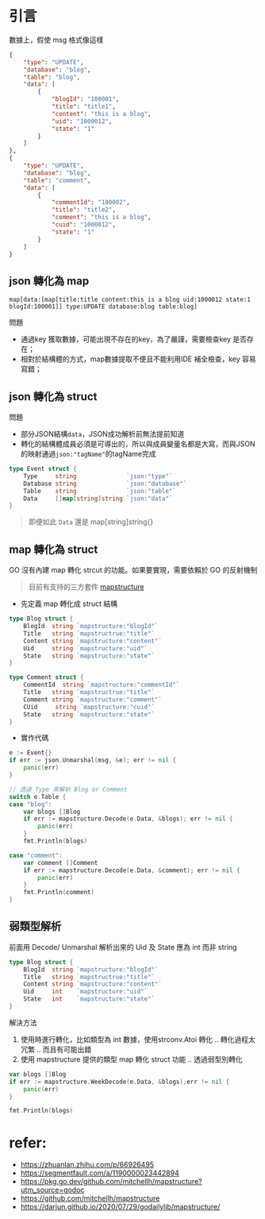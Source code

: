 # 引言
數據上，假使 msg 格式像這樣
```json
{
    "type": "UPDATE",
    "database": "blog",
    "table": "blog",
    "data": [
        {
            "blogId": "100001",
            "title": "title1",
            "content": "this is a blog",
            "uid": "1000012",
            "state": "1"
        }
    ]
},
{
    "type": "UPDATE",
    "database": "blog",
    "table": "comment",
    "data": [
        {
            "commentId": "100002",
            "title": "title2",
            "comment": "this is a blog",
            "cuid": "1000012",
            "state": "1"
        }
    ]
}
```


## json 轉化為 map
```log
map[data:[map[title:title content:this is a blog uid:1000012 state:1 blogId:100001]] type:UPDATE database:blog table:blog]
```
問題
- 通過key 獲取數據，可能出現不存在的key，為了嚴謹，需要檢查key 是否存在；
- 相對於結構體的方式，map數據提取不便且不能利用IDE 補全檢查，key 容易寫錯；


## json 轉化為 struct
問題
- 部分JSON結構`data`，JSON成功解析前無法提前知道
- 轉化的結構體成員必須是可導出的，所以與成員變量名都是大寫，而與JSON的映射通過`json:"tagName"`的tagName完成
```go
type Event struct {
	Type     string              `json:"type"`
	Database string              `json:"database"`
	Table    string              `json:"table"`
	Data     []map[string]string `json:"data"`
}
```
> 即便如此 `Data` 還是 map[string]string{}


## map 轉化為 struct
GO 沒有內建 map 轉化 strcut 的功能。如果要實現，需要依賴於 GO 的反射機制
> 目前有支持的三方套件 [mapstructure](https://github.com/mitchellh/mapstructure)

- 先定義 map 轉化成 struct 結構
```go
type Blog struct {
	BlogId  string `mapstructure:"blogId"`
	Title   string `mapstructrue:"title"`
	Content string `mapstructure:"content"`
	Uid     string `mapstructure:"uid"`
	State   string `mapstructure:"state"`
}

type Comment struct {
	CommentId  string `mapstructure:"commentId"`
	Title   string `mapstructrue:"title"`
	Comment string `mapstructure:"comment"`
	CUid     string `mapstructure:"cuid"`
	State   string `mapstructure:"state"`
}
```

- 實作代碼
```go
e := Event{}
if err := json.Unmarshal(msg, &e); err != nil {
	panic(err)
}

// 透過 Type 來解析 Blog or Comment
switch e.Table {
case "blog":
    var blogs []Blog
    if err := mapstructure.Decode(e.Data, &blogs); err != nil {
        panic(err)
    }
    fmt.Println(blogs)

case "comment":
    var comment []Comment
    if err := mapstructure.Decode(e.Data, &comment); err != nil {
        panic(err)
    }
    fmt.Println(comment)
}
```


## 弱類型解析
前面用 Decode/ Unmarshal 解析出來的 Uid 及 State 應為 int 而非 string
```go
type Blog struct {
	BlogId  string `mapstructure:"blogId"`
	Title   string `mapstructrue:"title"`
	Content string `mapstructure:"content"`
	Uid     int    `mapstructure:"uid"`
	State   int    `mapstructure:"state"`
}
```
解決方法
1. 使用時進行轉化，比如類型為 int 數據，使用strconv.Atoi 轉化 .. 轉化過程太冗繁 .. 而且有可能出錯
2. 使用 mapstructure 提供的類型 map 轉化 struct 功能 .. 透過弱型別轉化

```go
var blogs []Blog
if err := mapstructure.WeekDecode(e.Data, &blogs);err != nil {
    panic(err)
}

fmt.Println(blogs)
```






# refer:
- https://zhuanlan.zhihu.com/p/66926495
- https://segmentfault.com/a/1190000023442894
- https://pkg.go.dev/github.com/mitchellh/mapstructure?utm_source=godoc
- https://github.com/mitchellh/mapstructure
- https://darjun.github.io/2020/07/29/godailylib/mapstructure/
